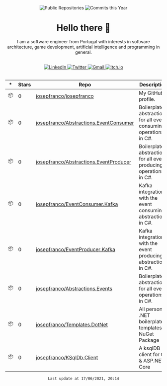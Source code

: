 <div align='center'>
  <img src="https://badges.pufler.dev/repos/josepfranco" alt="Public Repositories">
  <img src="https://badges.pufler.dev/commits/yearly/josepfranco" alt="Commits this Year">
</div>

<h1 align='center'>Hello there 👋</h1>
<p align='center'>I am a software engineer from Portugal with interests in software architecture, game development, artificial intelligence and programming in general.</p>

<br>

<div align='center'>
  <a target="_blank" href="https://www.linkedin.com/in/josepgvfranco/">
    <img alt="LinkedIn" src="https://img.shields.io/badge/linkedin-%230077B5.svg?style=for-the-badge&logo=linkedin&logoColor=white"/>
  </a>
  <a target="_blank" href="https://twitter.com/josesaysfrankly">
    <img alt="Twitter" src="https://img.shields.io/badge/josesaysfrankly-%231DA1F2.svg?style=for-the-badge&logo=Twitter&logoColor=white"/>
  </a>
  <a target="_blank" href="mailto:josepgvf@gmail.com">
    <img alt="Gmail" src="https://img.shields.io/badge/Gmail-D14836?style=for-the-badge&logo=gmail&logoColor=white" />
  </a>
  <a target="_blank" href="https://itch.io/c/590720/games-ive-developed">
    <img alt="Itch.io" src="https://img.shields.io/badge/Itch-%23FF0B34.svg?style=for-the-badge&logo=Itch.io&logoColor=white"/>
  </a>
</div>

<br>

<div align='center'>
  
|*|Stars|Repo|Description|
|---|---|---|---|
| 📦 | 0 | [josepfranco/josepfranco](https://github.com/josepfranco/josepfranco) | My GitHub profile. |
| 📦 | 0 | [josepfranco/Abstractions.EventConsumer](https://github.com/josepfranco/Abstractions.EventConsumer) | Boilerplate abstractions for all event consuming operations in C#. |
| 📦 | 0 | [josepfranco/Abstractions.EventProducer](https://github.com/josepfranco/Abstractions.EventProducer) | Boilerplate abstractions for all event producing operations in C#. |
| 📦 | 0 | [josepfranco/EventConsumer.Kafka](https://github.com/josepfranco/EventConsumer.Kafka) | Kafka integration with the event consuming abstractions in C#. |
| 📦 | 0 | [josepfranco/EventProducer.Kafka](https://github.com/josepfranco/EventProducer.Kafka) | Kafka integration with the event producing abstractions in C#. |
| 📦 | 0 | [josepfranco/Abstractions.Events](https://github.com/josepfranco/Abstractions.Events) | Boilerplate abstractions for all event operations in C#. |
| 📦 | 0 | [josepfranco/Templates.DotNet](https://github.com/josepfranco/Templates.DotNet) | All personal .NET boilerplate templates NuGet Package |
| 📦 | 0 | [josepfranco/KSqlDb.Client](https://github.com/josepfranco/KSqlDb.Client) | A ksqlDB client for C# & ASP.NET Core |

`Last update at 17/06/2021, 20:14`

</div>
